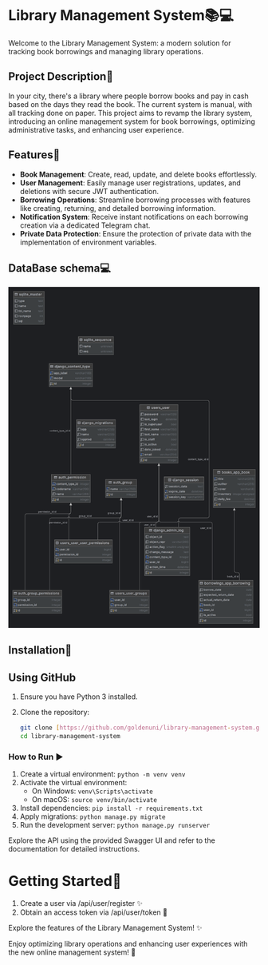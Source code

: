 # Library Management System📚💻

Welcome to the Library Management System: a modern solution for tracking book borrowings and managing library operations.

## Project Description📖

In your city, there's a library where people borrow books and pay in cash based on the days they read the book. The current system is manual, with all tracking done on paper. This project aims to revamp the library system, introducing an online management system for book borrowings, optimizing administrative tasks, and enhancing user experience.

## Features🚀

- **Book Management**: Create, read, update, and delete books effortlessly.
- **User Management**: Easily manage user registrations, updates, and deletions with secure JWT authentication.
- **Borrowing Operations**: Streamline borrowing processes with features like creating, returning, and detailed borrowing information.
- **Notification System**: Receive instant notifications on each borrowing creation via a dedicated Telegram chat.
- **Private Data Protection**: Ensure the protection of private data with the implementation of environment variables.

## DataBase schema💻
![Database Structure](db_schema.png)


## Installation🚀

## Using GitHub

1. Ensure you have Python 3 installed.
2. Clone the repository:

   ```bash
   git clone [https://github.com/goldenuni/library-management-system.git](https://github.com/goldenuni/library-service.git)
   cd library-management-system
### How to Run ▶️

1. Create a virtual environment: `python -m venv venv`
2. Activate the virtual environment:
   - On Windows: `venv\Scripts\activate`
   - On macOS: `source venv/bin/activate`
3. Install dependencies: `pip install -r requirements.txt`
4. Apply migrations: `python manage.py migrate`
5. Run the development server: `python manage.py runserver`

Explore the API using the provided Swagger UI and refer to the documentation for detailed instructions.

# Getting Started🚀
1. Create a user via /api/user/register ✨
2. Obtain an access token via /api/user/token 🔐

Explore the features of the Library Management System! ✨

Enjoy optimizing library operations and enhancing user experiences with the new online management system! 🌟

